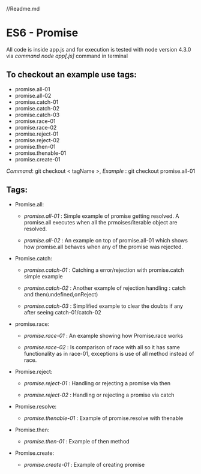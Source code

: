 //Readme.md

# ES6 - Promise

All code is inside app.js and for execution is tested with node version 4.3.0 via *command* _node app[.js]_ command in terminal

## To checkout an example use tags:
* promise.all-01
* promise.all-02
* promise.catch-01
* promise.catch-02
* promise.catch-03
* promise.race-01
* promise.race-02
* promise.reject-01
* promise.reject-02
* promise.then-01
* promise.thenable-01
* promise.create-01

*Command*: git checkout < tagName >, *Example* : git checkout promise.all-01

## Tags:

* Promise.all:
  * *promise.all-01* : Simple example of promise getting resolved. A promise.all executes when all the prmoises/iterable object are resolved.

  * *promise.all-02* : An example on top of promise.all-01 which shows how promise.all behaves when any of the promise was rejected.

* Promise.catch:
  * *promise.catch-01* : Catching a error/rejection with promise.catch simple example

  * *promise.catch-02* : Another example of rejection handling : catch and then(undefined,onReject)

  * *promise.catch-03* : Simplified example to clear the doubts if any after seeing catch-01/catch-02

* promise.race:
  * *promise.race-01* : An example showing how Promise.race works

  * *promise.race-02* : Is comparison of race with all so it has same functionality as in race-01, exceptions is use of all method instead of race.

* Promise.reject:
  * *promise.reject-01* : Handling or rejecting a promise via then

  * *promise.reject-02* : Handling or rejecting a promise via catch

* Promise.resolve:
  * *promise.thenable-01* : Example of promise.resolve with thenable

* Promise.then:
  * *promise.then-01* : Example of then method

* Promise.create:
  * *promise.create-01* : Example of creating promise



